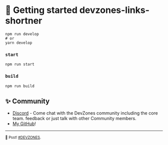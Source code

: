 # 🚀 Getting started devzones-links-shortner

<!-- Strapi comes with a full featured [Command Line Interface](https://docs.strapi.io/developer-docs/latest/developer-resources/cli/CLI.html) (CLI) which lets you scaffold and manage your project in seconds.

### `develop`

Start your Strapi application with autoReload enabled. [Learn more](https://docs.strapi.io/developer-docs/latest/developer-resources/cli/CLI.html#strapi-develop) -->

```
npm run develop
# or
yarn develop
```

### `start`

<!-- Start your Strapi application with autoReload disabled. [Learn more](https://docs.strapi.io/developer-docs/latest/developer-resources/cli/CLI.html#strapi-start) -->

```
npm run start
```

### `build`

<!-- Build your admin panel. [Learn more](https://docs.strapi.io/developer-docs/latest/developer-resources/cli/CLI.html#strapi-build) -->

```
npm run build
```

## ✨ Community

- [Discord](https://discord.me/devzones) - Come chat with the DevZones community including the core team.
feedback or just talk with other Community members.
- [My GitHub](https://github.com/zeneiltongpdev)!

---

<sub>🤫 Psst! [#DEVZONES](https://discord.me/devzones).</sub>
